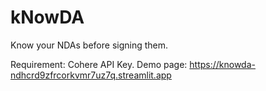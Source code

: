 # kNowDA
Know your NDAs before signing them.

Requirement: Cohere API Key.
Demo page:
https://knowda-ndhcrd9zfrcorkvmr7uz7q.streamlit.app

